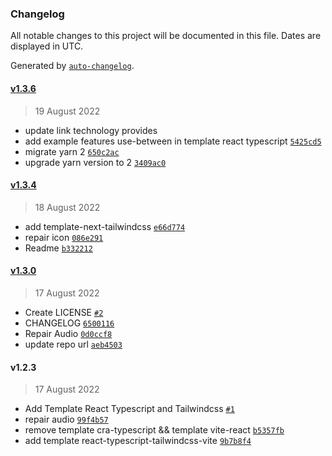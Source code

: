 ### Changelog

All notable changes to this project will be documented in this file. Dates are displayed in UTC.

Generated by [`auto-changelog`](https://github.com/CookPete/auto-changelog).

#### [v1.3.6](https://github.com/Marineux/cli-template-doc/compare/v1.3.4...v1.3.6)
> 19 August 2022

- update link technology provides
- add example features use-between in template react typescript [`5425cd5`](https://github.com/Marineux/cli-template-doc/commit/5425cd582748da84111b7fb6ad2b9df1e9d5f494)
- migrate yarn 2 [`650c2ac`](https://github.com/Marineux/cli-template-doc/commit/650c2ac6943b1f4b1a13f9fef3db58aa5f52ce8f)
- upgrade yarn version to 2 [`3409ac0`](https://github.com/Marineux/cli-template-doc/commit/3409ac02663220c8bb850c643154aa62af2be1f9)

#### [v1.3.4](https://github.com/Marineux/cli-template-doc/compare/v1.3.0...v1.3.4)

> 18 August 2022

- add template-next-tailwindcss [`e66d774`](https://github.com/Marineux/cli-template-doc/commit/e66d774edc265fd213de5704acd2f198a61a3a6e)
- repair icon [`086e291`](https://github.com/Marineux/cli-template-doc/commit/086e291f3bb2a656a3ddad6396631dcfb1941c5c)
- Readme [`b332212`](https://github.com/Marineux/cli-template-doc/commit/b3322127f5f9d8980ebf93915ad3336045faf87b)

#### [v1.3.0](https://github.com/Marineux/cli-template-doc/compare/v1.2.3...v1.3.0)

> 17 August 2022

- Create LICENSE [`#2`](https://github.com/Marineux/cli-template-doc/pull/2)
- CHANGELOG [`6500116`](https://github.com/Marineux/cli-template-doc/commit/6500116af4ed2cae6cc2baa32151d7e74ba994ae)
- Repair Audio [`0d0ccf8`](https://github.com/Marineux/cli-template-doc/commit/0d0ccf8ae280c3648eb8586f8dcdf0061755a971)
- update repo url [`aeb4503`](https://github.com/Marineux/cli-template-doc/commit/aeb45036ea931afe361853d0cd0ad10ed87bd5d6)

#### v1.2.3

> 17 August 2022

- Add Template React Typescript and Tailwindcss [`#1`](https://github.com/Marineux/cli-template-doc/pull/1)
- repair audio [`99f4b57`](https://github.com/Marineux/cli-template-doc/commit/99f4b57ca346071db2638caab4799a721e096af2)
- remove template cra-typescript && template vite-react [`b5357fb`](https://github.com/Marineux/cli-template-doc/commit/b5357fb355f784064a58c2008b26f2c9ec02ea6a)
- add template react-typescript-tailwindcss-vite [`9b7b8f4`](https://github.com/Marineux/cli-template-doc/commit/9b7b8f47c649a3788b1d2e1a51b388510810bcb3)
